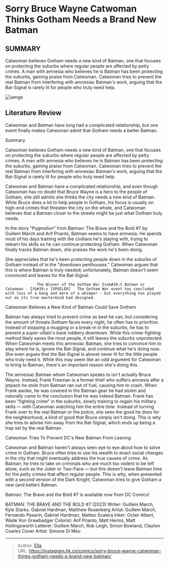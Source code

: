 # Sorry Bruce Wayne Catwoman Thinks Gotham Needs a Brand New Batman


## SUMMARY 



  Catwoman believes Gotham needs a new kind of Batman, one that focuses on protecting the suburbs where regular people are affected by petty crimes.   A man with amnesia who believes he is Batman has been protecting the suburbs, gaining praise from Catwoman.   Catwoman tries to prevent the real Batman from interfering with amnesiac Batman&#39;s work, arguing that the Bat-Signal is rarely lit for people who truly need help.  

![iamge](https://static1.srcdn.com/wordpress/wp-content/uploads/2022/10/Catwoman-Hanging-on-to-Batmans-Shoulders.jpg)

## Literature Review

Catwoman and Batman have long had a complicated relationship, but one event finally makes Catwoman admit that Gotham needs a better Batman.





Summary

  Catwoman believes Gotham needs a new kind of Batman, one that focuses on protecting the suburbs where regular people are affected by petty crimes.   A man with amnesia who believes he is Batman has been protecting the suburbs, gaining praise from Catwoman.   Catwoman tries to prevent the real Batman from interfering with amnesiac Batman&#39;s work, arguing that the Bat-Signal is rarely lit for people who truly need help.  







Catwoman and Batman have a complicated relationship, and even though Catwoman has no doubt that Bruce Wayne is a hero to the people of Gotham, she still admits she thinks the city needs a new kind of Batman. While Bruce does a lot to help people in Gotham, his focus is usually on high-end crimes that threaten the city on the whole, and Catwoman believes that a Batman closer to the streets might be just what Gotham truly needs.

In the story &#34;Pygmalion&#34; from Batman: The Brave and the Bold #7 by Guillem March and Arif Prianto, Batman seems to have amnesia. He spends most of his days training with the civilians he&#39;s staying with, trying to relearn his skills so he can continue protecting Gotham. When Catwoman finally tracks Batman down, she praises the work he&#39;s been doing.

          




She appreciates that he&#39;s been protecting people down in the suburbs of Gotham instead of in the &#34;downtown penthouses.&#34; Catwoman argues that this is where Batman is truly needed; unfortunately, Batman doesn&#39;t seem convinced and leaves for the Bat-Signal.

                  The Winner of the Gotham War Isn&#39;t Batman or Catwoman - It&#39;s [SPOILER]   The Gotham War event has concluded with less of a bang and more of a whimper - but everything has played out as its true mastermind had designed.   


 Catwoman Believes a New Kind of Batman Could Save Gotham 
          

Batman has always tried to prevent crime as best he can, but considering the amount of threats Gotham faces every night, he often has to prioritize. Instead of stopping a mugging or a break-in in the suburbs, he has to prevent a super-villain&#39;s bank robbery downtown. While this crime-fighting method likely saves the most people, it still leaves the suburbs unprotected. When Catwoman meets this amnesiac Batman, she tries to convince him to stay where he is, ignore the Bat-Signal, and continue what he&#39;s doing now. She even argues that the Bat-Signal is almost never lit for the little people who truly need it. While this may seem like an odd argument for Catwoman to bring to Batman, there&#39;s an important reason she&#39;s doing this.




The amnesiac Batman whom Catwoman speaks to isn&#39;t actually Bruce Wayne. Instead, Frank Freeman is a former thief who suffers amnesia after a jetpack he stole from Batman ran out of fuel, causing him to crash. When Frank awoke, he was covered in the Batman gear he had stolen and naturally came to the conclusion that he was indeed Batman. Frank has been &#34;fighting crime&#34; in the suburbs, slowly training to regain his military skills — with Catwoman watching him the entire time. Instead of turning Frank over to the real Batman or the police, she sees the good he does for the neighborhood, a kind of good that Bruce simply isn&#39;t doing. This is why she tries to advise him away from the Bat-Signal, which ends up being a trap set by the real Batman.



 Catwoman Tries To Prevent DC&#39;s New Batman From Leaving 
          




Catwoman and Batman haven&#39;t always seen eye to eye about how to solve crime in Gotham. Bruce often tries to use his wealth to enact social changes in the city that might eventually address the true causes of crime. As Batman, he tries to take on criminals who are much too violent to be left alone, such as the Joker or Two-Face — but this doesn&#39;t leave Batman time for the petty crimes that affect regular people. This is why, when presented with a second version of the Dark Knight, Catwoman tries to give Gotham a new (and better) Batman.



Batman: The Brave and the Bold #7 is available now from DC Comics!




 BATMAN: THE BRAVE AND THE BOLD #7 (2023)                  Writer: Guillem March, Kyle Starks. Gabriel Hardman, Matthew Rosenberg   Artist: Guillem March, Fernando Pasarin, Gabriel Hardman, Matteo Scalera   Inker: Oclair Albert, Wade Von Grawbadger   Colorist: Arif Prianto, Matt Herms, Matt Hollingsworth   Letterer: Guillem March, Rob Leigh, Simon Bowland, Clayton Cowles   Cover Artist: Simone Di Meo      




---

> Author: [Ella](https://instagram.hk.cn/)  
> URL: https://instagram.hk.cn/comics/sorry-bruce-wayne-catwoman-thinks-gotham-needs-a-brand-new-batman/  

